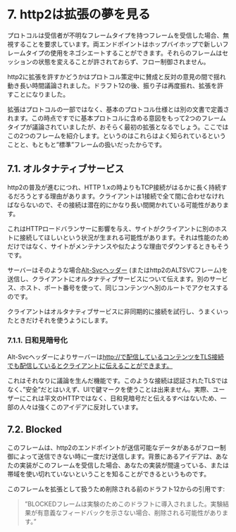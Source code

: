 # 7. http2は拡張の夢を見る

プロトコルは受信者が不明なフレームタイプを持つフレームを受信した場合、無視することを要求しています。両エンドポイントはホップバイホップで新しいフレームタイプの使用をネゴシエートすることができます。それらのフレームはセッションの状態を変えることが許されておらず、フロー制御されません。

http2に拡張を許すかどうかはプロトコル策定中に賛成と反対の意見の間で揺れ動き長い時間議論されました。ドラフト12の後、振り子は再度振れ、拡張を許すことになりました。

拡張はプロトコルの一部ではなく、基本のプロトコル仕様とは別の文書で定義されます。この時点ですでに基本プロトコルに含める意図をもって2つのフレームタイプが議論されていましたが、おそらく最初の拡張となるでしょう。ここではこの2つのフレームを紹介します。というのはこれらはよく知られているということと、もともと”標準”フレームの扱いだったからです。

## 7.1. オルタナティブサービス

http2の普及が進むにつれ、HTTP 1.xの時よりもTCP接続がはるかに長く持続するだろうとする理由があります。クライアントは1接続で全て間に合わせなければならないので、その接続は潜在的にかなり長い間開かれている可能性があります。

これはHTTPロードバランサーに影響を与え、サイトがクライアントに別のホストに接続してほしいという状況が生まれる可能性があります。それは性能のためだけではなく、サイトがメンテナンスや似たような理由でダウンするときもそうです。

サーバーはそのような場合[Alt-Svcヘッダー](https://tools.ietf.org/html/draft-ietf-httpbis-alt-svc-10) \(またはhttp2のALTSVCフレーム\)を送信し、クライアントにオルタナティブサービスについて伝えます。別のサービス、ホスト、ポート番号を使って、同じコンテンツへ別のルートでアクセスするのです。

クライアントはオルタナティブサービスに非同期的に接続を試行し、うまくいったときだけそれを使うようにします。

### 7.1.1. 日和見暗号化

Alt-Svcヘッダーによりサーバーは[http://で配信しているコンテンツをTLS接続でも配信しているとクライアントに伝えることができます。](http://で配信しているコンテンツをTLS接続でも配信しているとクライアントに伝えることができます。)

これはそれなりに議論を生んだ機能です。このような接続は認証されたTLSではなく、”安全”だとはいえず、UIで鍵マークを使うことは出来ません。実際、ユーザーにこれは平文のHTTPではなく、日和見暗号だと伝えるすべはないため、一部の人々は強くこのアイデアに反対しています。

## 7.2. Blocked

このフレームは、http2のエンドポイントが送信可能なデータがあるがフロー制御によって送信できない時に一度だけ送信します。背景にあるアイデアは、あなたの実装がこのフレームを受信した場合、あなたの実装が間違っている、または帯域を使い切れていないということを知ることができるというものです。

このフレームを拡張として扱うため削除される前のドラフト12からの引用です:

> ”BLOCKEDフレームは実験のためこのドラフトに導入されました。実験結果が有意義なフィードバックを示さない場合、削除される可能性があります。”

